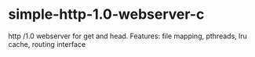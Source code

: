 # simple-http-1.0-webserver-c
http /1.0 webserver for get and head. Features: file mapping, pthreads, lru cache, routing interface
